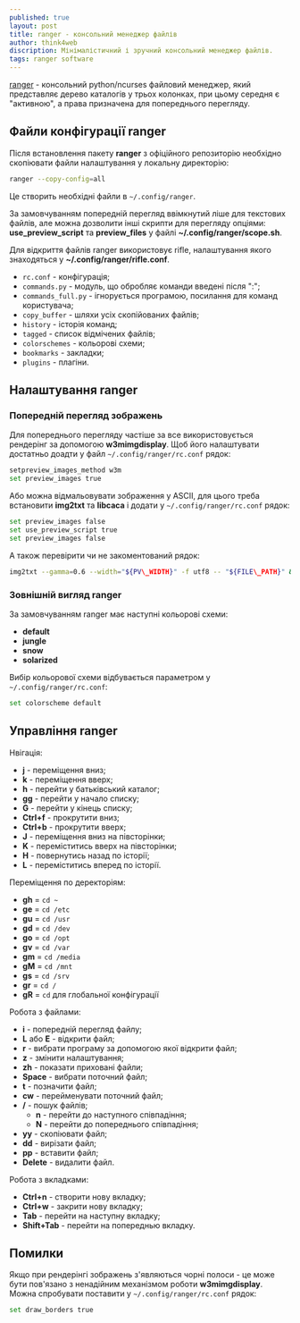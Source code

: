 ```yaml
---
published: true
layout: post
title: ranger - консольний менеджер файлів
author: think4web
discription: Мінімалістичний і зручний консольний менеджер файлів.
tags: ranger software
---
```


[ranger](https://github.com/ranger/ranger) - консольний python/ncurses файловий менеджер, який представляє дерево каталогів у трьох колонках, при цьому середня є "активною", а права призначена для попереднього перегляду. 

## Файли конфігурації ranger

Після встановлення пакету **ranger** з офіційного репозиторію необхідно скопіювати файли налаштування у локальну директорію:
```bash
ranger --copy-config=all
```

Це створить необхідні файли в ```~/.config/ranger```. 

За замовчуванням попередній перегляд ввімкнутий ліше для текстових файлів, але можна дозволити інші скрипти для перегляду опціями:
**use\_preview\_script** та **preview_files** у файлі **~/.config/ranger/scope.sh**.

Для відкриття файлів ranger використовує rifle, налаштування якого знаходяться у **~/.config/ranger/rifle.conf**.
- ```rc.conf``` - конфігурація;
- ```commands.py``` - модуль, що обробляє команди введені після ":";
- ```commands_full.py``` - ігнорується програмою, посилання для команд користувача;
- ```copy_buffer``` - шляхи усіх скопійованих файлів;
- ```history``` - історія команд;
- ```tagged``` - список відмічених файлів;
- ```colorschemes``` - кольорові схеми;
- ```bookmarks``` - закладки;
- ```plugins``` - плагіни.

## Налаштування ranger

### Попередній перегляд зображень

Для попереднього перегляду частіше за все використовується рендерінг за допомогою **w3mimgdisplay**. Щоб його налаштувати достатньо доадти у файл ```~/.config/ranger/rc.conf``` рядок:

```bash
setpreview_images_method w3m
set preview_images true
```

Або можна відмальовувати зображення у ASCII, для цього треба встановити **img2txt** та **libcaca** і додати у ```~/.config/ranger/rc.conf``` рядок:

```bash
set preview_images false
set use_preview_script true
set preview_images false
```

А також перевірити чи не закоментований рядок:

```bash
img2txt --gamma=0.6 --width="${PV\_WIDTH}" -f utf8 -- "${FILE\_PATH}" && exit 4
```

### Зовнішній вигляд ranger

За замовчуванням ranger має наступні кольорові схеми:
- **default**
- **jungle**
- **snow**
- **solarized**

Вибір кольорової схеми відбувається параметром у ```~/.config/ranger/rc.conf```:

```bash
set colorscheme default
```

## Управління ranger

Нвігація:
- **j** - переміщення вниз;
- **k** - переміщення вверх;
- **h** - перейти у батьківський каталог;
- **gg** - перейти у начало списку;
- **G** - перейти у кінець списку;
- **Ctrl+f** - прокрутити вниз;
- **Ctrl+b** - прокрутити вверх;
- **J** - переміщення вниз на півсторінки;
- **K** - переміститись вверх на півсторінки;
- **H** - повернутись назад по історії;
- **L** - переміститись вперед по історії.

Переміщення по деректоріям:
- **gh** = ```cd ~``` 
- **ge** = ```cd /etc```
- **gu** = ```cd /usr```
- **gd** = ```cd /dev```
- **go** = ```cd /opt```
- **gv** = ```cd /var```
- **gm** = ```cd /media```
- **gM** = ```cd /mnt```
- **gs** = ```cd /srv```
- **gr** = ```cd /```
- **gR** = ```cd``` для глобальної конфігурації

Робота з файлами:
- **i** - попередній перегляд файлу;
- **L** або **E** - відкрити файл;
- **r** - вибрати програму за допомогою якої відкрити файл;
- **z** - змінити налаштування;
- **zh** - показати приховані файли;
- **Space** - вибрати поточний файл;
- **t** - позначити файл;
- **cw** - перейменувати поточний файл;
- **/** - пошук файлів;
  - **n** - перейти до наступного співпадіння;
  - **N** - перейти до попереднього співпадіння;
- **yy** - скопіювати файл;
- **dd** - вирізати файл;
- **pp** - вставити файл;
- **Delete** - видалити файл.

Робота з вкладками:
- **Ctrl+n** - створити нову вкладку;
- **Ctrl+w** - закрити нову вкладку;
- **Tab** - перейти на наступну вкладку;
- **Shift+Tab** - перейти на попереднью вкладку.

## Помилки

Якщо при рендерінгі зображень з'являються чорні полоси - це може бути пов'язано з ненадійним механізмом роботи **w3mimgdisplay**. Можна спробувати поставити у ```~/.config/ranger/rc.conf``` рядок:

```bash
set draw_borders true
```
